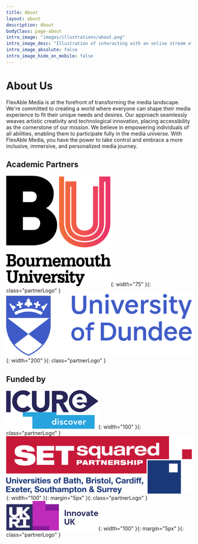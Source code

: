 ```yaml
---
title: About
layout: about
description: About
bodyClass: page-about
intro_image: "images/illustrations/about.png"
intro_image_desc: "Illustration of interacting with an online stream of a city panorama in futuristic style"
intro_image_absolute: false
intro_image_hide_on_mobile: false
---
```


# About Us

FlexAble Media is at the forefront of transforming the media landscape. We're committed to creating a world where everyone can shape their media experience to fit their unique needs and desires. Our approach seamlessly weaves artistic creativity and technological innovation, placing accessibility as the cornerstone of our mission. We believe in empowering individuals of all abilities, enabling them to participate fully in the media universe. With FlexAble Media, you have the power to take control and embrace a more inclusive, immersive, and personalized media journey.

## Academic Partners

![Bournemouth University Logo](/images/logo/bulogo.png){: width="75" }{: class="partnerLogo" }
![University of Dundee Logo](/images/logo/uodlogo.png){: width="200" }{: class="partnerLogo" }

## Funded by

![iCure Discover](/images/logo/ICURe-Logo-Discover.png){: width="100" }{: class="partnerLogo" }
![SetSquared Partnership](/images/logo/setsquared-partnership.png){: width="100" }{: margin="5px" }{: class="partnerLogo" }
![UKRI Logo](/images/logo/UKRI.png){: width="100" }{: margin="5px" }{: class="partnerLogo" }
